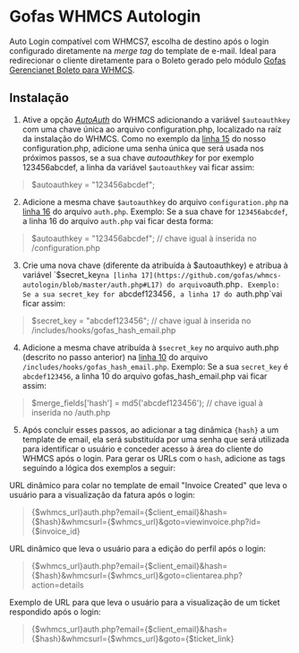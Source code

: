# Gofas WHMCS Autologin
Auto Login compatível com WHMCS7, escolha de destino após o login configurado diretamente na _merge tag_ do template de e-mail.
Ideal para redirecionar o cliente diretamente para o Boleto gerado pelo módulo [Gofas Gerencianet Boleto para WHMCS](https://github.com/gofas/whmcs-gerencianet-boleto/).

## Instalação
1) Ative a opção [_AutoAuth_](http://docs.whmcs.com/AutoAuth) do WHMCS adicionando a variável `$autoauthkey` com uma chave única ao arquivo configuration.php, localizado na raíz da instalação do WHMCS. Como no exemplo da [linha 15](https://github.com/gofas/whmcs-autologin/blob/master/configuration.php#L15) do nosso configuration.php, adicione uma senha única que será usada nos próximos passos, se a sua chave _autoauthkey_ for por exemplo 123456abcdef, a linha da variável `$autoauthkey` vai ficar assim:
>$autoauthkey = "123456abcdef";

2) Adicione a mesma chave `$autoauthkey` do arquivo `configuration.php` na [linha 16](https://github.com/gofas/whmcs-autologin/blob/master/auth.php#L16) do arquivo `auth.php`. Exemplo: Se a sua chave for `123456abcdef`, a linha 16 do arquivo `auth.php` vai ficar desta forma:
>$autoauthkey = "123456abcdef"; // chave igual à inserida no /configuration.php

3) Crie uma nova chave (diferente da atribuída à $autoauthkey) e atribua à variável `$secret_key` na [linha 17](https://github.com/gofas/whmcs-autologin/blob/master/auth.php#L17) do arquivo `auth.php`. Exemplo: Se a sua secret_key for `abcdef123456`, a linha 17 do `auth.php`vai ficar assim:
> $secret_key =  "abcdef123456"; // chave igual à inserida no /includes/hooks/gofas_hash_email.php

4) Adicione a mesma chave atribuída à `$secret_key` no arquivo auth.php (descrito no passo anterior) na [linha 10](https://github.com/gofas/whmcs-autologin/blob/master/includes/hooks/gofas_hash_email.php#L10) do arquivo `/includes/hooks/gofas_hash_email.php`. Exemplo: Se a sua `secret_key` é `abcdef123456`, a linha 10 do arquivo gofas_hash_email.php vai ficar assim:
> 	$merge_fields['hash'] = md5('abcdef123456'); // chave igual à inserida no /auth.php

5) Após concluir esses passos, ao adicionar a tag dinâmica `{hash}` a um template de email, ela será substituída por uma senha que será utilizada para identificar o usuário e conceder acesso à área do cliente do WHMCS após o login. Para gerar os URLs com o `hash`, adicione as tags seguindo a lógica dos exemplos a seguir:

URL dinâmico para colar no template de email "Invoice Created" que leva o usuário para a visualização da fatura após o login:
> {$whmcs_url}auth.php?email={$client_email}&hash={$hash}&whmcsurl={$whmcs_url}&goto=viewinvoice.php?id={$invoice_id}

URL dinâmico que leva o usuário para a edição do perfil após o login:
> {$whmcs_url}auth.php?email={$client_email}&hash={$hash}&whmcsurl={$whmcs_url}&goto=clientarea.php?action=details

Exemplo de URL para que leva o usuário para a visualização de um ticket respondido após o login:
> {$whmcs_url}auth.php?email={$client_email}&hash={$hash}&whmcsurl={$whmcs_url}&goto={$ticket_link}
